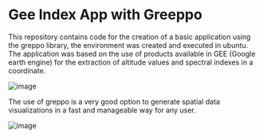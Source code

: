 # Gee Index App with Greeppo

This repository contains code for the creation of a basic application using the greppo library, the environment was created and executed in ubuntu. The application was based on the use of products available in GEE (Google earth engine) for the extraction of altitude values and spectral indexes in a coordinate. 

![image](https://user-images.githubusercontent.com/67425065/183791778-1200b479-00e0-41a3-8f4a-343dc94a6df0.png)

The use of greppo is a very good option to generate spatial data visualizations in a fast and manageable way for any user. 

![image](https://user-images.githubusercontent.com/67425065/183792424-79fbbbeb-5b98-4180-9ea5-e8ac90b5d803.png)



